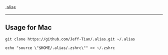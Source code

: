 .alias

---

## Usage for Mac

```shell
git clone https://github.com/Jeff-Tian/.alias.git ~/.alias

echo "source \"$HOME/.alias/.zshrc\"" >> ~/.zshrc
```
